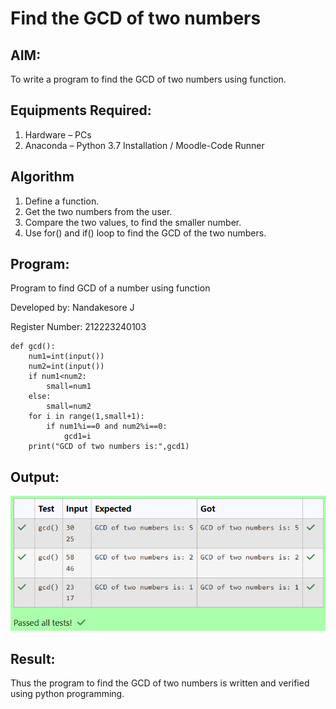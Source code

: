 # Find the GCD of two numbers

## AIM:
To write a program to find the GCD of two numbers using function.

## Equipments Required:
1. Hardware – PCs
2. Anaconda – Python 3.7 Installation / Moodle-Code Runner

## Algorithm
1. Define a function.
2. Get the two numbers from the user.
3. Compare the two values, to find the smaller number.
4. Use for() and if() loop to find the GCD of the two numbers.

## Program:

Program to find GCD of a number using function

Developed by: Nandakesore J

Register Number: 212223240103
```
def gcd():
    num1=int(input())
    num2=int(input())
    if num1<num2:
        small=num1
    else:
        small=num2
    for i in range(1,small+1):
        if num1%i==0 and num2%i==0:
            gcd1=i
    print("GCD of two numbers is:",gcd1)
```

## Output:

![alt text](image.png)

## Result:
Thus the program to find the GCD of two numbers is written and verified using python programming.
